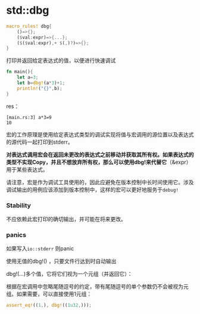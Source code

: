 # std::dbg

```rust
macro_rules! dbg{
	()=>{};
	($val:expr)=>{...};
	($($val:expr),+ $(,)?)=>{};
}
```

打印并返回给定表达式的值，以便进行快速调试

```rust
fn main(){ 
	let a=3; 
	let b=dbg!(a*3)+1;
	println!("{}",b); 
}  
```

res：

```
[main.rs:3] a*3=9
10
```

宏的工作原理是使用给定表达式类型的调试实现将值与宏调用的源位置以及表达式的源代码一起打印到stderr。

**对表达式调用宏会在返回未更改的表达式之前移动并获取其所有权。如果表达式的类型不实现Copy，并且不想放弃所有权，那么可以使用dbg!来代替它**（&expr）用于某些表达式。

请注意，宏是作为调试工具使用的，因此应避免在版本控制中长时间使用它。涉及调试输出的用例应该添加到版本控制中，这样的宏可以更好地服务于`debug!` 

### Stability

不应依赖此宏打印的确切输出，并可能在将来更改。

### panics

如果写入`io::stderr`  则panic

使用无值的dbg!()  ，只要文件行达到时自动输出

dbg!(…)多个值，它将它们视为一个元组（并返回它）：

根据在宏调用中忽略尾随逗号的约定，带有尾随逗号的单个参数仍不会被视为元组。如果需要，可以直接使用1元组：

```rust
assert_eq!((1,), dbg!((1u32,))); 
```